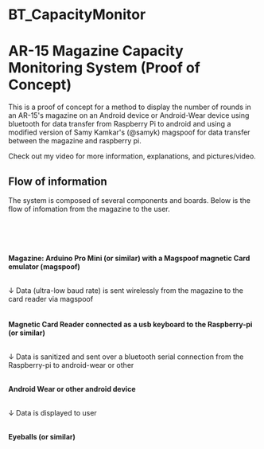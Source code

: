 # BT_CapacityMonitor

AR-15 Magazine Capacity Monitoring System (Proof of Concept)
==============

This is a proof of concept for a method to display the number of rounds in an AR-15's magazine on an Android device or Android-Wear device using bluetooth for data transfer from Raspberry Pi to android and using a modified version of Samy Kamkar's (@samyk) magspoof for data transfer between the magazine and raspberry pi.

Check out my video for more information, explanations, and pictures/video.


Flow of information
--------------
The system is composed of several components and boards.
Below is the flow of infomation from the magazine to the user.

<br><br><br><br>
**Magazine: Arduino Pro Mini (or similar) with a Magspoof magnetic Card emulator (magspoof)**
<br><br>

↓         Data (ultra-low baud rate) is sent wirelessly from the magazine to the card reader via magspoof
 <br>   <br>            
**Magnetic Card Reader connected as a usb keyboard to the Raspberry-pi (or similar)**
<br><br>

↓         Data is sanitized and sent over a bluetooth serial connection from the Raspberry-pi to android-wear or other
<br>    <br>            
                
**Android Wear or other android device**
<br><br>

↓         Data is displayed to user
<br> <br>
  
**Eyeballs (or similar)**

